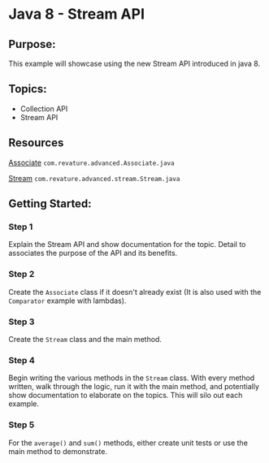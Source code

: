 # Java 8 - Stream API
## Purpose:
This example will showcase using the new Stream API introduced in java 8.
## Topics:
* Collection API
* Stream API
## Resources
[Associate](https://gitlab.com/revature_training/java-team/-/blob/master/java-standard-examples/java/src/main/java/com/revature/advanced/Associate.java) `com.revature.advanced.Associate.java`

[Stream](https://gitlab.com/revature_training/java-team/-/blob/master/java-standard-examples/java/src/main/java/com/revature/advanced/stream/Stream.java) `com.revature.advanced.stream.Stream.java`
## Getting Started:
### Step 1
Explain the Stream API and show documentation for the topic. Detail to associates the purpose of the API and its benefits.
### Step 2
Create the `Associate` class if it doesn't already exist (It is also used with the `Comparator` example with lambdas).
### Step 3
Create the `Stream` class and the main method.
### Step 4
Begin writing the various methods in the `Stream` class. With every method written, walk through the logic, run it with the main method, and potentially show documentation to elaborate on the topics. This will silo out each example.
### Step 5
For the `average()` and `sum()` methods, either create unit tests or use the main method to demonstrate.